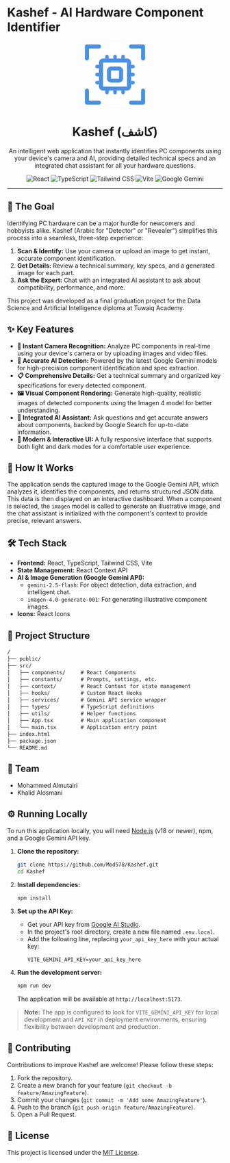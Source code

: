# Kashef - AI Hardware Component Identifier

<p align="center">
  <img src="https://raw.githubusercontent.com/Mod578/Kashef/master/public/favicon.svg" alt="Kashef Logo" width="150">
</p>

<h1 align="center">Kashef (كاشف)</h1>

<p align="center">
  An intelligent web application that instantly identifies PC components using your device's camera and AI, providing detailed technical specs and an integrated chat assistant for all your hardware questions.
</p>

<p align="center">
  <img src="https://img.shields.io/badge/React-20232A?style=for-the-badge&logo=react&logoColor=61DAFB" alt="React">
  <img src="https://img.shields.io/badge/TypeScript-007ACC?style=for-the-badge&logo=typescript&logoColor=white" alt="TypeScript">
  <img src="https://img.shields.io/badge/Tailwind_CSS-38B2AC?style=for-the-badge&logo=tailwind-css&logoColor=white" alt="Tailwind CSS">
  <img src="https://img.shields.io/badge/Vite-646CFF?style=for-the-badge&logo=vite&logoColor=white" alt="Vite">
  <img src="https://img.shields.io/badge/Google_Gemini-4285F4?style=for-the-badge&logo=google-gemini&logoColor=white" alt="Google Gemini">
</p>

---

## 🎯 The Goal

Identifying PC hardware can be a major hurdle for newcomers and hobbyists alike. Kashef (Arabic for "Detector" or "Revealer") simplifies this process into a seamless, three-step experience:

1.  **Scan & Identify:** Use your camera or upload an image to get instant, accurate component identification.
2.  **Get Details:** Review a technical summary, key specs, and a generated image for each part.
3.  **Ask the Expert:** Chat with an integrated AI assistant to ask about compatibility, performance, and more.

This project was developed as a final graduation project for the Data Science and Artificial Intelligence diploma at Tuwaiq Academy.

## ✨ Key Features

- **📸 Instant Camera Recognition:** Analyze PC components in real-time using your device's camera or by uploading images and video files.
- **🧠 Accurate AI Detection:** Powered by the latest Google Gemini models for high-precision component identification and spec extraction.
- **📋 Comprehensive Details:** Get a technical summary and organized key specifications for every detected component.
- **🖼️ Visual Component Rendering:** Generate high-quality, realistic images of detected components using the Imagen 4 model for better understanding.
- **🤖 Integrated AI Assistant:** Ask questions and get accurate answers about components, backed by Google Search for up-to-date information.
- **🎨 Modern & Interactive UI:** A fully responsive interface that supports both light and dark modes for a comfortable user experience.

## 🚀 How It Works

The application sends the captured image to the Google Gemini API, which analyzes it, identifies the components, and returns structured JSON data. This data is then displayed on an interactive dashboard. When a component is selected, the `imagen` model is called to generate an illustrative image, and the chat assistant is initialized with the component's context to provide precise, relevant answers.

## 🛠️ Tech Stack

- **Frontend:** React, TypeScript, Tailwind CSS, Vite
- **State Management:** React Context API
- **AI & Image Generation (Google Gemini API):**
    -   `gemini-2.5-flash`: For object detection, data extraction, and intelligent chat.
    -   `imagen-4.0-generate-001`: For generating illustrative component images.
- **Icons:** React Icons

## 📂 Project Structure

```
/
├── public/
├── src/
│   ├── components/     # React Components
│   ├── constants/      # Prompts, settings, etc.
│   ├── context/        # React Context for state management
│   ├── hooks/          # Custom React Hooks
│   ├── services/       # Gemini API service wrapper
│   ├── types/          # TypeScript definitions
│   ├── utils/          # Helper functions
│   ├── App.tsx         # Main application component
│   └── main.tsx        # Application entry point
├── index.html
├── package.json
└── README.md
```

## 👥 Team

- Mohammed Almutairi
- Khalid Alosmani

## ⚙️ Running Locally

To run this application locally, you will need [Node.js](https://nodejs.org/) (v18 or newer), npm, and a Google Gemini API key.

1.  **Clone the repository:**
    ```bash
    git clone https://github.com/Mod578/Kashef.git
    cd Kashef
    ```

2.  **Install dependencies:**
    ```bash
    npm install
    ```

3.  **Set up the API Key:**
    *   Get your API key from [Google AI Studio](https://aistudio.google.com/app/apikey).
    *   In the project's root directory, create a new file named `.env.local`.
    *   Add the following line, replacing `your_api_key_here` with your actual key:
        ```
        VITE_GEMINI_API_KEY=your_api_key_here
        ```

4.  **Run the development server:**
    ```bash
    npm run dev
    ```
    The application will be available at `http://localhost:5173`.

> **Note:** The app is configured to look for `VITE_GEMINI_API_KEY` for local development and `API_KEY` in deployment environments, ensuring flexibility between development and production.

## 🤝 Contributing

Contributions to improve Kashef are welcome! Please follow these steps:

1.  Fork the repository.
2.  Create a new branch for your feature (`git checkout -b feature/AmazingFeature`).
3.  Commit your changes (`git commit -m 'Add some AmazingFeature'`).
4.  Push to the branch (`git push origin feature/AmazingFeature`).
5.  Open a Pull Request.

## 📜 License

This project is licensed under the [MIT License](LICENSE).
